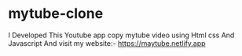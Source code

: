 # mytube-clone
 I Developed This Youtube app copy mytube video using Html css And Javascript And visit my website:- https://maytube.netlify.app
